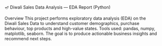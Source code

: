 🪔 Diwali Sales Data Analysis — EDA Report (Python)

Overview
This project performs exploratory data analysis (EDA) on the Diwali Sales Data to understand customer demographics, purchase behaviour, top products and high-value states. Tools used: pandas, numpy, matplotlib, seaborn. The goal is to produce actionable business insights and recommend next steps.
